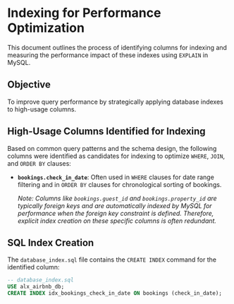 # Indexing for Performance Optimization

This document outlines the process of identifying columns for indexing and measuring the performance impact of these indexes using `EXPLAIN` in MySQL.

## Objective

To improve query performance by strategically applying database indexes to high-usage columns.

## High-Usage Columns Identified for Indexing

Based on common query patterns and the schema design, the following columns were identified as candidates for indexing to optimize `WHERE`, `JOIN`, and `ORDER BY` clauses:

* **`bookings.check_in_date`**: Often used in `WHERE` clauses for date range filtering and in `ORDER BY` clauses for chronological sorting of bookings.

    *Note: Columns like `bookings.guest_id` and `bookings.property_id` are typically foreign keys and are automatically indexed by MySQL for performance when the foreign key constraint is defined. Therefore, explicit index creation on these specific columns is often redundant.*

## SQL Index Creation

The `database_index.sql` file contains the `CREATE INDEX` command for the identified column:

```sql
-- database_index.sql
USE alx_airbnb_db;
CREATE INDEX idx_bookings_check_in_date ON bookings (check_in_date);

